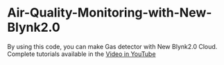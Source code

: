 # Air-Quality-Monitoring-with-New-Blynk2.0

By using this code, you can make Gas detector with New Blynk2.0 Cloud. 
Complete tutorials available in the [Video in YouTube](https://youtu.be/mqk141Z1fX0)

